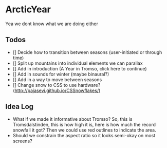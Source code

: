 # ArcticYear


Yea we dont know what we are doing either


## Todos
- [] Decide how to transition between seasons (user-initiated or through time)
- [] Split up mountains into individual elements we can parallax
- [] Add in introduction (A Year in Tromso, click here to continue)
- [] Add in sounds for winter (maybe binaural?)
- [] Add in a way to move between seasons
- [] Change snow to CSS to use hardware? (http://pajasevi.github.io/CSSnowflakes/)

## Idea Log
- What if we made it informative about Tromso? So, this is Tromsdalstinden, this is how high it is, here is how much the record snowfall it got? Then we could use red outlines to indicate the area.
- Should we constrain the aspect ratio so it looks semi-okay on most screens?